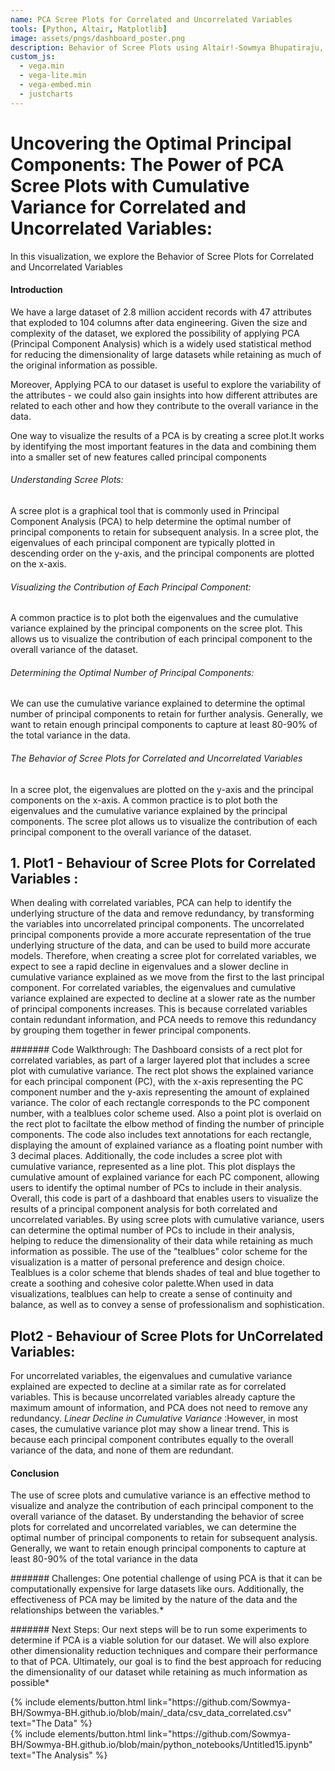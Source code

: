 ```yaml
---
name: PCA Scree Plots for Correlated and Uncorrelated Variables
tools: [Python, Altair, Matplotlib]
image: assets/pngs/dashboard_poster.png
description: Behavior of Scree Plots using Altair!-Sowmya Bhupatiraju, Bennett Custer, Job Monita
custom_js:
  - vega.min
  - vega-lite.min
  - vega-embed.min
  - justcharts
---
```


# Uncovering the Optimal Principal Components: The Power of PCA Scree Plots with Cumulative Variance for Correlated and Uncorrelated Variables:
In this visualization, we explore the Behavior of Scree Plots for Correlated and Uncorrelated Variables

<vegachart schema-url="{{ site.baseurl }}/assets/json/Dashboard_primary.json" style="width: 100%"></vegachart>

#### Introduction
We have a large dataset of 2.8 million accident records with 47 attributes that exploded to 104 columns after data engineering. Given the size and complexity of the dataset, we explored the possibility of applying PCA (Principal Component Analysis) which is a widely used statistical method for reducing the dimensionality of large datasets while retaining as much of the original information as possible.

Moreover, Applying PCA to our dataset is useful to explore the variability of the attributes - we could also gain insights into how different attributes are related to each other and how they contribute to the overall variance in the data.

One way to visualize the results of a PCA is by creating a scree plot.It works by identifying the most important features in the data and combining them into a smaller set of new features called principal components

###### Understanding Scree Plots:
A scree plot is a graphical tool that is commonly used in Principal Component Analysis (PCA) to help determine the optimal number of principal components to retain for subsequent analysis. In a scree plot, the eigenvalues of each principal component are typically plotted in descending order on the y-axis, and the principal components are plotted on the x-axis.

###### Visualizing the Contribution of Each Principal Component:
A common practice is to plot both the eigenvalues and the cumulative variance explained by the principal components on the scree plot. This allows us to visualize the contribution of each principal component to the overall variance of the dataset.

###### Determining the Optimal Number of Principal Components:
We can use the cumulative variance explained to determine the optimal number of principal components to retain for further analysis. Generally, we want to retain enough principal components to capture at least 80-90% of the total variance in the data.

###### The Behavior of Scree Plots for Correlated and Uncorrelated Variables
In a scree plot, the eigenvalues are plotted on the y-axis and the principal components on the x-axis. A common practice is to plot both the eigenvalues and the cumulative variance explained by the principal components. The scree plot allows us to visualize the contribution of each principal component to the overall variance of the dataset.


 
## 1. Plot1 - Behaviour of Scree Plots for Correlated Variables :

<vegachart schema-url="{{ site.baseurl }}/assets/json/Dashboard_primary.json" style="width: 100%"></vegachart>

When dealing with correlated variables, PCA can help to identify the underlying structure of the data and remove redundancy, by transforming the variables into uncorrelated principal components. The uncorrelated principal components provide a more accurate representation of the true underlying structure of the data, and can be used to build more accurate models. Therefore, when creating a scree plot for correlated variables, we expect to see a rapid decline in eigenvalues and a slower decline in cumulative variance explained as we move from the first to the last principal component.
For correlated variables, the eigenvalues and cumulative variance explained are expected to decline at a slower rate as the number of principal components increases. This is because correlated variables contain redundant information, and PCA needs to remove this redundancy by grouping them together in fewer principal components.

####### Code Walkthrough:
 The Dashboard consists of a rect plot for correlated variables, as part of a larger layered plot that includes a scree plot with cumulative variance. The rect plot shows the explained variance for each principal component (PC), with the x-axis representing the PC component number and the y-axis representing the amount of explained variance. The color of each rectangle corresponds to the PC component number, with a tealblues color scheme used. Also a point plot is overlaid on the rect plot to faciltate the elbow method of finding the number of principle components. 
 The code also includes text annotations for each rectangle, displaying the amount of explained variance as a floating point number with 3 decimal places. Additionally, the code includes a scree plot with cumulative variance, represented as a line plot. This plot displays the cumulative amount of explained variance for each PC component, allowing users to identify the optimal number of PCs to include in their analysis.
 Overall, this code is part of a dashboard that enables users to visualize the results of a principal component analysis for both correlated and uncorrelated variables. By using scree plots with cumulative variance, users can determine the optimal number of PCs to include in their analysis, helping to reduce the dimensionality of their data while retaining as much information as possible.
 The use of the "tealblues" color scheme for the visualization is a matter of personal preference and design choice. Tealblues is a color scheme that blends shades of teal and blue together to create a soothing and cohesive color palette.When used in data visualizations, tealblues can help to create a sense of continuity and balance, as well as to convey a sense of professionalism and sophistication.

## Plot2 - Behaviour of Scree Plots for UnCorrelated Variables:
For uncorrelated variables, the eigenvalues and cumulative variance explained are expected to decline at a similar rate as for correlated variables. This is because uncorrelated variables already capture the maximum amount of information, and PCA does not need to remove any redundancy. *Linear Decline in Cumulative Variance* :However, in most cases, the cumulative variance plot may show a linear trend. This is because each principal component contributes equally to the overall variance of the data, and none of them are redundant.

<vegachart schema-url="{{ site.baseurl }}/assets/json/dashboard_secondary.json" style="width: 100%"></vegachart>

#### Conclusion
The use of scree plots and cumulative variance is an effective method to visualize and analyze the contribution of each principal component to the overall variance of the dataset. By understanding the behavior of scree plots for correlated and uncorrelated variables, we can determine the optimal number of principal components to retain for subsequent analysis. Generally, we want to retain enough principal components to capture at least 80-90% of the total variance in the data


####### Challenges: One potential challenge of using PCA is that it can be computationally expensive for large datasets like ours. Additionally, the effectiveness of PCA may be limited by the nature of the data and the relationships between the variables.*

####### Next Steps: Our next steps will be to run some experiments to determine if PCA is a viable solution for our dataset. We will also explore other dimensionality reduction techniques and compare their performance to that of PCA. Ultimately, our goal is to find the best approach for reducing the dimensionality of our dataset while retaining as much information as possible*



<!-- these are written in a combo of html and liquid --> 

<div class="left">
{% include elements/button.html link="https://github.com/Sowmya-BH/Sowmya-BH.github.io/blob/main/_data/csv_data_correlated.csv" text="The Data" %}
</div>

<div class="right">
{% include elements/button.html link="https://github.com/Sowmya-BH/Sowmya-BH.github.io/blob/main/python_notebooks/Untitled15.ipynb" text="The Analysis" %}
</div>


